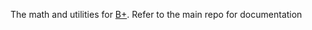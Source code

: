 The math and utilities for [B+](https://github.com/heyx3/B-plus). Refer to the main repo for documentation
